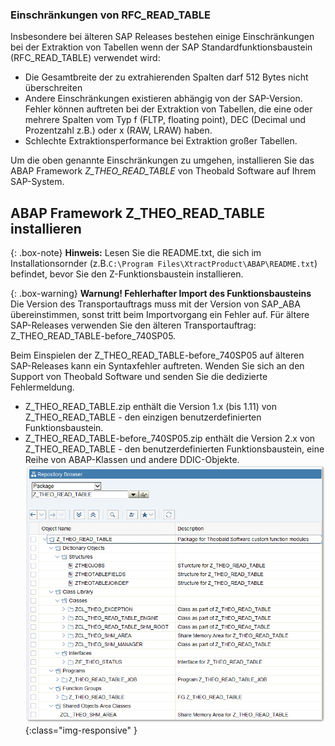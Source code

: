### Einschränkungen von RFC_READ_TABLE 
Insbesondere bei älteren SAP Releases bestehen einige Einschränkungen bei der Extraktion von Tabellen wenn der SAP Standardfunktionsbaustein (RFC_READ_TABLE) verwendet wird:

- Die Gesamtbreite der zu extrahierenden Spalten darf 512 Bytes nicht überschreiten
- Andere Einschränkungen existieren abhängig von der SAP-Version. 
  Fehler können auftreten bei der Extraktion von Tabellen, die eine oder mehrere Spalten vom Typ f (FLTP, floating point), DEC (Decimal und Prozentzahl z.B.) oder x (RAW, LRAW) haben.
- Schlechte Extraktionsperformance bei Extraktion großer Tabellen.

Um die oben genannte Einschränkungen zu umgehen, installieren Sie das ABAP Framework *Z_THEO_READ_TABLE* von Theobald Software auf Ihrem SAP-System.

## ABAP Framework Z_THEO_READ_TABLE installieren

{: .box-note}
**Hinweis:** Lesen Sie die README.txt, die sich im Installationsornder (z.B.`C:\Program Files\XtractProduct\ABAP\README.txt`) befindet, bevor Sie den Z-Funktionsbaustein installieren.

{: .box-warning}
**Warnung! Fehlerhafter Import des Funktionsbausteins**
Die Version des Transportauftrags muss mit der Version von SAP_ABA übereinstimmen, sonst tritt beim Importvorgang ein Fehler auf.
Für ältere SAP-Releases verwenden Sie den älteren Transportauftrag: Z_THEO_READ_TABLE-before_740SP05.

Beim Einspielen der Z_THEO_READ_TABLE-before_740SP05 auf älteren SAP-Releases kann ein Syntaxfehler auftreten. Wenden Sie sich an den Support von Theobald Software und senden Sie die dedizierte Fehlermeldung.

- Z_THEO_READ_TABLE.zip enthält die Version 1.x (bis 1.11) von Z_THEO_READ_TABLE - den einzigen benutzerdefinierten Funktionsbaustein.
- Z_THEO_READ_TABLE-before_740SP05.zip enthält die Version 2.x von Z_THEO_READ_TABLE - den benutzerdefinierten Funktionsbaustein, eine Reihe von ABAP-Klassen und andere DDIC-Objekte. <br>
![Z_THEO_READ_TABLE_SE80](/img/content/Z_THEO_READ_TABLE_SE80.png){:class="img-responsive" }